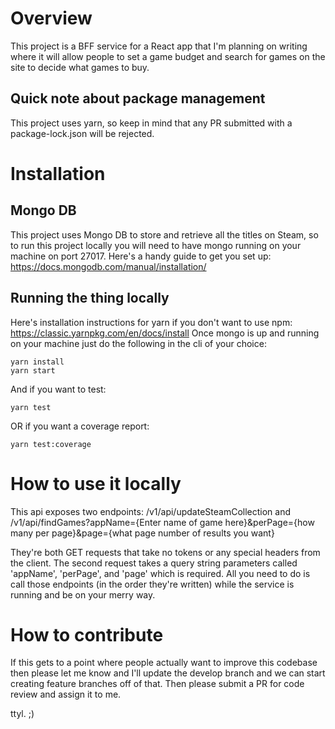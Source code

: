# Overview
This project is a BFF service for a React app that I'm planning on writing where it will allow people to set a game budget and search for games on the site to decide what games to buy.

## Quick note about package management
This project uses yarn, so keep in mind that any PR submitted with a package-lock.json will be rejected.

# Installation
## Mongo DB
This project uses Mongo DB to store and retrieve all the titles on Steam, so to run this project locally you will need to have mongo running on your machine on port 27017. Here's a handy guide to get you set up: https://docs.mongodb.com/manual/installation/

## Running the thing locally
Here's installation instructions for yarn if you don't want to use npm: https://classic.yarnpkg.com/en/docs/install
Once mongo is up and running on your machine just do the following in the cli of your choice:
```
yarn install
yarn start
```
And if you want to test:
```
yarn test
```
OR if you want a coverage report:
```
yarn test:coverage
```

# How to use it locally
This api exposes two endpoints:
/v1/api/updateSteamCollection and /v1/api/findGames?appName={Enter name of game here}&perPage={how many per page}&page={what page number of results you want}

They're both GET requests that take no tokens or any special headers from the client. The second request takes a query string parameters called 'appName', 'perPage', and 'page' which is required. All you need to do is call those endpoints (in the order they're written) while the service is running and be on your merry way.

# How to contribute
If this gets to a point where people actually want to improve this codebase then please let me know and I'll update the develop branch and we can start creating feature branches off of that. Then please submit a PR for code review and assign it to me.

ttyl. ;)